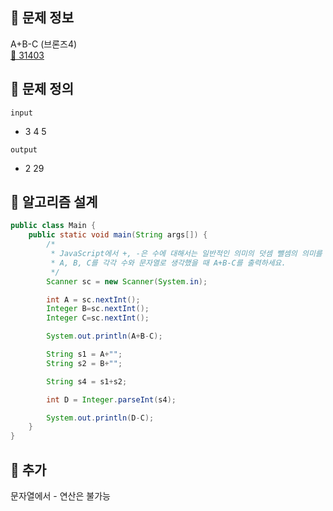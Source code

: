 ## 🌵 문제 정보
A+B-C (브론즈4) <br>
[🚗 31403](https://www.acmicpc.net/problem/31403)

## 🌵 문제 정의
`input` <br>
-  3
   4
   5

`output` <br>
- 2
  29
## 🌵 알고리즘 설계

```java
public class Main {
    public static void main(String args[]) {
        /*
         * JavaScript에서 +, -은 수에 대해서는 일반적인 의미의 덧셈 뺄셈의 의미를 가지고 있습니다. 하지만 문자열에 대해서 +는 두 문자열을 이어붙이라는 의미이고, -는 양쪽 문자열을 수로 해석한 이후에 빼라는 의미입니다.
         * A, B, C를 각각 수와 문자열로 생각했을 때 A+B-C를 출력하세요.
         */
        Scanner sc = new Scanner(System.in);

        int A = sc.nextInt();
        Integer B=sc.nextInt();
        Integer C=sc.nextInt();

        System.out.println(A+B-C);

        String s1 = A+"";
        String s2 = B+"";

        String s4 = s1+s2;

        int D = Integer.parseInt(s4);

        System.out.println(D-C);
    }
}
```

## 🌵 추가
문자열에서 - 연산은 불가능